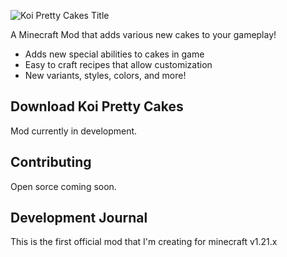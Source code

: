 ![Koi Pretty Cakes Title](https://i.imgur.com/u1SlLzK.png)


A Minecraft Mod that adds various new cakes to your gameplay!

- Adds new special abilities to cakes in game
- Easy to craft recipes that allow customization
- New variants, styles, colors, and more!

## Download Koi Pretty Cakes

Mod currently in development.

## Contributing
Open sorce coming soon.

## Development Journal
This is the first official mod that I'm creating for minecraft v1.21.x


